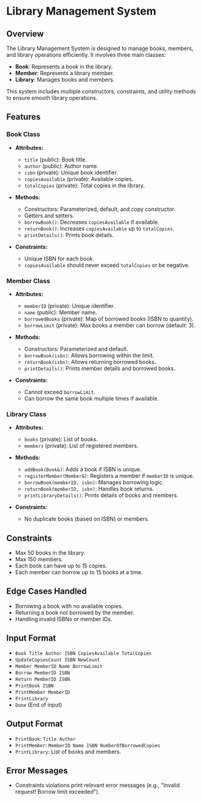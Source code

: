 # Library Management System

## Overview
The Library Management System is designed to manage books, members, and library operations efficiently. It involves three main classes:

- **Book**: Represents a book in the library.
- **Member**: Represents a library member.
- **Library**: Manages books and members.

This system includes multiple constructors, constraints, and utility methods to ensure smooth library operations.

## Features

### Book Class
- **Attributes:**
  - `title` (public): Book title.
  - `author` (public): Author name.
  - `isbn` (private): Unique book identifier.
  - `copiesAvailable` (private): Available copies.
  - `totalCopies` (private): Total copies in the library.

- **Methods:**
  - Constructors: Parameterized, default, and copy constructor.
  - Getters and setters.
  - `borrowBook()`: Decreases `copiesAvailable` if available.
  - `returnBook()`: Increases `copiesAvailable` up to `totalCopies`.
  - `printDetails()`: Prints book details.

- **Constraints:**
  - Unique ISBN for each book.
  - `copiesAvailable` should never exceed `totalCopies` or be negative.

### Member Class
- **Attributes:**
  - `memberID` (private): Unique identifier.
  - `name` (public): Member name.
  - `borrowedBooks` (private): Map of borrowed books (ISBN to quantity).
  - `borrowLimit` (private): Max books a member can borrow (default: 3).

- **Methods:**
  - Constructors: Parameterized and default.
  - `borrowBook(isbn)`: Allows borrowing within the limit.
  - `returnBook(isbn)`: Allows returning borrowed books.
  - `printDetails()`: Prints member details and borrowed books.

- **Constraints:**
  - Cannot exceed `borrowLimit`.
  - Can borrow the same book multiple times if available.

### Library Class
- **Attributes:**
  - `books` (private): List of books.
  - `members` (private): List of registered members.

- **Methods:**
  - `addBook(Book&)`: Adds a book if ISBN is unique.
  - `registerMember(Member&)`: Registers a member if `memberID` is unique.
  - `borrowBook(memberID, isbn)`: Manages borrowing logic.
  - `returnBook(memberID, isbn)`: Handles book returns.
  - `printLibraryDetails()`: Prints details of books and members.

- **Constraints:**
  - No duplicate books (based on ISBN) or members.

## Constraints
- Max 50 books in the library.
- Max 150 members.
- Each book can have up to 15 copies.
- Each member can borrow up to 15 books at a time.

## Edge Cases Handled
- Borrowing a book with no available copies.
- Returning a book not borrowed by the member.
- Handling invalid ISBNs or member IDs.

## Input Format
- `Book Title Author ISBN CopiesAvailable TotalCopies`
- `UpdateCopiesCount ISBN NewCount`
- `Member MemberID Name BorrowLimit`
- `Borrow MemberID ISBN`
- `Return MemberID ISBN`
- `PrintBook ISBN`
- `PrintMember MemberID`
- `PrintLibrary`
- `Done` (End of input)

## Output Format
- `PrintBook`: `Title Author`
- `PrintMember`: `MemberID Name ISBN NumberOfBorrowedCopies`
- `PrintLibrary`: List of books and members.

## Error Messages
- Constraints violations print relevant error messages (e.g., "Invalid request! Borrow limit exceeded").

